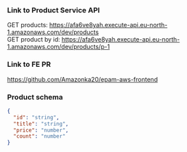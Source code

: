 
### Link to Product Service API
GET products: https://afa6ve8yah.execute-api.eu-north-1.amazonaws.com/dev/products  
GET product by id: https://afa6ve8yah.execute-api.eu-north-1.amazonaws.com/dev/products/p-1

### Link to FE PR
https://github.com/Amazonka20/epam-aws-frontend

### Product schema
```json
{
  "id": "string",
  "title": "string",
  "price": "number",
  "count": "number"
}
